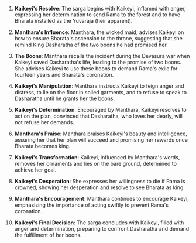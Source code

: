 1. **Kaikeyi's Resolve**: The sarga begins with Kaikeyi, inflamed with anger, expressing her determination to send Rama to the forest and to have Bharata installed as the Yuvaraja (heir apparent).

2. **Manthara's Influence**: Manthara, the wicked maid, advises Kaikeyi on how to ensure Bharata's ascension to the throne, suggesting that she remind King Dasharatha of the two boons he had promised her.

3. **The Boons**: Manthara recalls the incident during the Devasura war when Kaikeyi saved Dasharatha's life, leading to the promise of two boons. She advises Kaikeyi to use these boons to demand Rama's exile for fourteen years and Bharata's coronation.

4. **Kaikeyi's Manipulation**: Manthara instructs Kaikeyi to feign anger and distress, to lie on the floor in soiled garments, and to refuse to speak to Dasharatha until he grants her the boons.

5. **Kaikeyi's Determination**: Encouraged by Manthara, Kaikeyi resolves to act on the plan, convinced that Dasharatha, who loves her dearly, will not refuse her demands.

6. **Manthara's Praise**: Manthara praises Kaikeyi's beauty and intelligence, assuring her that her plan will succeed and promising her rewards once Bharata becomes king.

7. **Kaikeyi's Transformation**: Kaikeyi, influenced by Manthara's words, removes her ornaments and lies on the bare ground, determined to achieve her goal.

8. **Kaikeyi's Desperation**: She expresses her willingness to die if Rama is crowned, showing her desperation and resolve to see Bharata as king.

9. **Manthara's Encouragement**: Manthara continues to encourage Kaikeyi, emphasizing the importance of acting swiftly to prevent Rama's coronation.

10. **Kaikeyi's Final Decision**: The sarga concludes with Kaikeyi, filled with anger and determination, preparing to confront Dasharatha and demand the fulfillment of her boons.